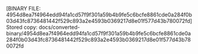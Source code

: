 [BINARY FILE: 4954d8ea7f4964edd94fa1cd57f9f301a59b4b9fe5c6bcfe8861cde0a284f0b03d43fc8736481442f529c893a2e4593b0369217d8e01f577d43b780072fd]
Stored copy: docs/converted-binary/4954d8ea7f4964edd94fa1cd57f9f301a59b4b9fe5c6bcfe8861cde0a284f0b03d43fc8736481442f529c893a2e4593b0369217d8e01f577d43b780072fd
